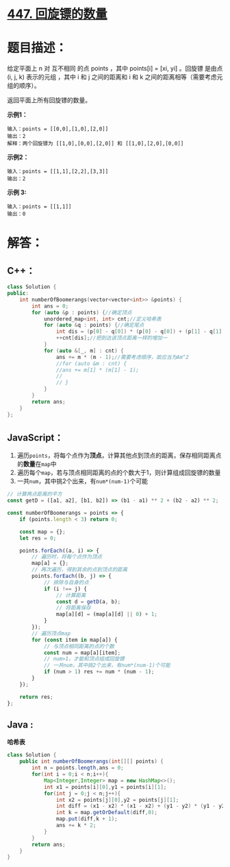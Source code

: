 # [447. 回旋镖的数量](https://leetcode-cn.com/problems/number-of-boomerangs/)

# 题目描述：

给定平面上 n 对 互不相同 的点 points ，其中 points[i] = [xi, yi] 。回旋镖 是由点 (i, j, k) 表示的元组 ，其中 i 和 j 之间的距离和 i 和 k 之间的距离相等（需要考虑元组的顺序）。

返回平面上所有回旋镖的数量。




**示例1：**

```
输入：points = [[0,0],[1,0],[2,0]]
输出：2
解释：两个回旋镖为 [[1,0],[0,0],[2,0]] 和 [[1,0],[2,0],[0,0]]
```

**示例2：**

```
输入：points = [[1,1],[2,2],[3,3]]
输出：2
```

**示例 3:**

```
输入：points = [[1,1]]
输出：0
```



# 解答：

## C++：

```cpp
class Solution {
public:
    int numberOfBoomerangs(vector<vector<int>> &points) {
        int ans = 0;
        for (auto &p : points) {//确定顶点
            unordered_map<int, int> cnt;//定义哈希表
            for (auto &q : points) {//确定尾点
                int dis = (p[0] - q[0]) * (p[0] - q[0]) + (p[1] - q[1]) * (p[1] - q[1]);
                ++cnt[dis];//把到达该顶点距离一样的增加一
            }
            for (auto &[_, m] : cnt) {
                ans += m * (m - 1);//需要考虑顺序，故应当为Am^2
                //for (auto &m : cnt) {
                //ans += m[1] * (m[1] - 1);
                //
                // }
            }
        }
        return ans;
    }
};
```



## JavaScript：

1. 遍历`points`，将每个点作为**顶点**，计算其他点到顶点的距离，保存相同距离点的**数量**在`map`中
2. 遍历每个`map`，若与顶点相同距离的点的个数大于1，则计算组成回旋镖的数量
3. 一共`num`，其中挑2个出来，有`num*(num-1)`个可能

```javascript
// 计算两点距离的平方
const getD = ([a1, a2], [b1, b2]) => (b1 - a1) ** 2 + (b2 - a2) ** 2;

const numberOfBoomerangs = points => {
    if (points.length < 3) return 0;

    const map = {};
    let res = 0;

    points.forEach((a, i) => {
        // 遍历时，将每个点作为顶点
        map[a] = {};
        // 再次遍历，得到其余的点到顶点的距离
        points.forEach((b, j) => {
            // 排除与自身的点
            if (i !== j) {
                // 计算距离
                const d = getD(a, b);
                // 将距离保存
                map[a][d] = (map[a][d] || 0) + 1;
            }
        });
        // 遍历顶点map
        for (const item in map[a]) {
            // 与顶点相同距离的点的个数
            const num = map[a][item];
            // num>1，才能和顶点组成回旋镖
            // 一共num，其中挑2个出来，有num*(num-1)个可能
            if (num > 1) res += num * (num - 1);
        }
    });

    return res;
};
```

## Java :

**哈希表**

```java
class Solution {
    public int numberOfBoomerangs(int[][] points) {
        int n = points.length,ans = 0;
        for(int i = 0;i < n;i++){
            Map<Integer,Integer> map = new HashMap<>();
            int x1 = points[i][0],y1 = points[i][1];
            for(int j = 0;j < n;j++){
                int x2 = points[j][0],y2 = points[j][1];
                int diff = (x1 - x2) * (x1 - x2) + (y1 - y2) * (y1 - y2);
                int k = map.getOrDefault(diff,0);
                map.put(diff,k + 1);
                ans += k * 2;
            }
        }
        return ans;
    }
}
```

